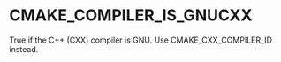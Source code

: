   

# CMAKE_COMPILER_IS_GNUCXX  
True if the C++ (CXX) compiler is GNU.
Use CMAKE_CXX_COMPILER_ID instead.  

